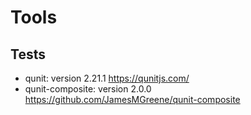 # Tools

## Tests
  * qunit: version 2.21.1 https://qunitjs.com/ 
  * qunit-composite: version 2.0.0 https://github.com/JamesMGreene/qunit-composite 
